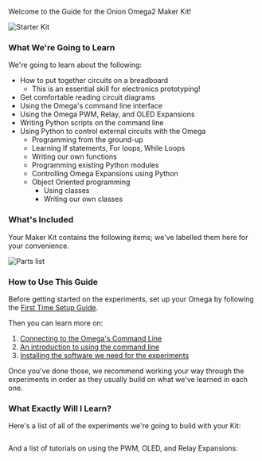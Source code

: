 Welcome to the Guide for the Onion Omega2 Maker Kit!

![Starter Kit](https://raw.githubusercontent.com/OnionIoT/Onion-Docs/master/Omega2/Kit-Guides/Maker/img/maker-kit-icon.png)

### What We're Going to Learn

<!-- DONE: // a listing of what this kit will teach the reader
//	* How to put together circuits on a breadboard (essential skill for electronics prototyping)
//	* Get comfortable reading circuit diagrams
//	* Using Python to control external circuits with the Omega
//		* From the ground-up programming
//		* Using existing Python modules
//		* Object Oriented programming
//			* Using classes
//			* Writing our own classes
//	* -->

We're going to learn about the following:

* How to put together circuits on a breadboard  
    * This is an essential skill for electronics prototyping!
* Get comfortable reading circuit diagrams
* Using the Omega's command line interface
* Using the Omega PWM, Relay, and OLED Expansions
* Writing Python scripts on the command line
* Using Python to control external circuits with the Omega
	* Programming from the ground-up
	* Learning If statements, For loops, While Loops
	* Writing our own functions
	* Programming existing Python modules
	* Controlling Omega Expansions using Python
	* Object Oriented programming
		* Using classes
		* Writing our own classes

### What's Included

<!-- DONE: // overview of what the Kit contains
// * include the image that was printed with the kits (ask Zheng for this) -->

Your Maker Kit contains the following items; we've labelled them here for your convenience.

![Parts list](https://raw.githubusercontent.com/OnionIoT/Onion-Docs/master/Omega2/Kit-Guides/Maker/img/maker-kit-parts-list.png)

### How to Use This Guide

<!-- // * setup your Omega (link to #first-time-setup)
// * install some of the software packages we'll need for our experiments (link to our software installation article)
// * we recommend working your way linearly through the experiments as they usually build on what we've just learned -->
Before getting started on the experiments, set up your Omega by following the [First Time Setup Guide](#first-time-setup).

Then you can learn more on:

1. [Connecting to the Omega's Command Line](#connecting-to-the-omega-terminal)
1. [An introduction to using the command line](#the-command-line)
1. [Installing the software we need for the experiments](#maker-kit-intro-installing-software)

Once you've done those, we recommend working your way through the experiments in order as they usually build on what we've learned in each one.

### What Exactly Will I Learn?


Here's a list of all of the experiments we're going to build with your Kit:

```{r child='../../Starter/intro/experiment-listing.md'}
```

And a list of tutorials on using the PWM, OLED, and Relay Expansions:

```{r child='./pwm-tutorial-listing.md'}
```
```{r child='./oled-tutorial-listing.md'}
```
```{r child='./relay-tutorial-listing.md'}
```
